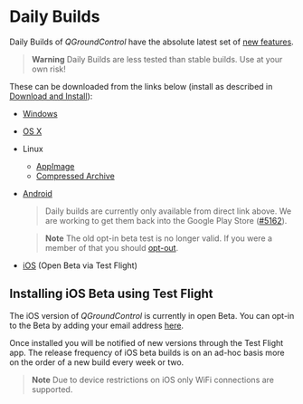 # Daily Builds

Daily Builds of *QGroundControl* have the absolute latest set of [new features](../releases/daily_build_new_features.md).

> **Warning** Daily Builds are less tested than stable builds. Use at your own risk!

These can be downloaded from the links below (install as described in [Download and Install](../getting_started/download_and_install.md)):

* [Windows](https://s3-us-west-2.amazonaws.com/qgroundcontrol/builds/master/QGroundControl-installer.exe)
* [OS X](https://s3-us-west-2.amazonaws.com/qgroundcontrol/builds/master/QGroundControl.dmg)
* Linux 
  * [AppImage](https://s3-us-west-2.amazonaws.com/qgroundcontrol/builds/master/QGroundControl.AppImage)
  * [Compressed Archive](https://s3-us-west-2.amazonaws.com/qgroundcontrol/builds/master/QGroundControl.tar.bz2)
* [Android](https://s3-us-west-2.amazonaws.com/qgroundcontrol/builds/master/QGroundControl.apk) 
  > Daily builds are currently only available from direct link above. We are working to get them back into the Google Play Store ([#5162](https://github.com/mavlink/qgroundcontrol/issues/5162)).
  
  <span></span>
  > **Note** The old opt-in beta test is no longer valid. If you were a member of that you should [opt-out](https://play.google.com/apps/testing/org.mavlink.qgroundcontrol).
* [iOS](#installing-ios-beta-using-test-flight) (Open Beta via Test Flight)


## Installing iOS Beta using Test Flight

The iOS version of *QGroundControl* is currently in open Beta. You can opt-in to the Beta by adding your email address [here](https://github.com/mavlink/qgroundcontrol/issues/3509). 

Once installed you will be notified of new versions through the Test Flight app. The release frequency of iOS beta builds is on an ad-hoc basis more on the order of a new build every week or two.

> **Note** Due to device restrictions on iOS only WiFi connections are supported. 
